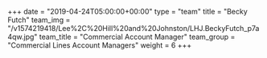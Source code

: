 +++
date = "2019-04-24T05:00:00+00:00"
type = "team"
title = "Becky Futch"
team_img = "/v1574219418/Lee%2C%20Hill%20and%20Johnston/LHJ.BeckyFutch_p7a4qw.jpg"
team_title = "Commercial Account Manager"
team_group = "Commercial Lines Account Managers"
weight = 6
+++